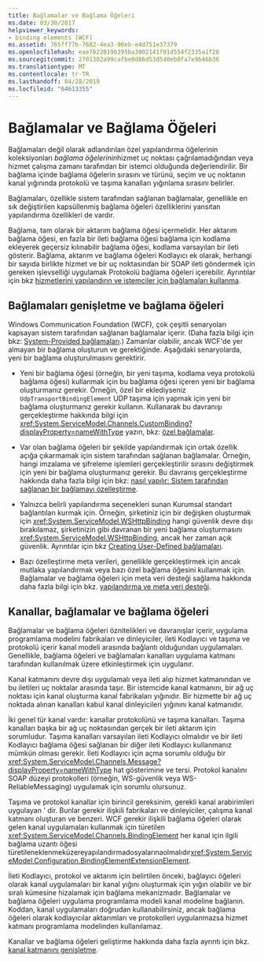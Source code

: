 ```yaml
---
title: Bağlamalar ve Bağlama Öğeleri
ms.date: 03/30/2017
helpviewer_keywords:
- binding elements [WCF]
ms.assetid: 765ff77b-7682-4ea3-90eb-e4d751e37379
ms.openlocfilehash: eae78220196395ba3002141f01d554f2335a1f28
ms.sourcegitcommit: 2701302a99cafbe0d86d53d540eb0fa7e9b46b36
ms.translationtype: MT
ms.contentlocale: tr-TR
ms.lasthandoff: 04/28/2019
ms.locfileid: "64613355"
---
```

# <a name="bindings-and-binding-elements"></a>Bağlamalar ve Bağlama Öğeleri
Bağlamaları değil olarak adlandırılan özel yapılandırma öğelerinin koleksiyonları *bağlama öğelerinin*hizmet uç noktası çağrılamadığından veya hizmet çalışma zamanı tarafından bir istemci olduğunda değerlendirilir. Bir bağlama içinde bağlama öğelerin sırasını ve türünü, seçim ve uç noktanın kanal yığınında protokolü ve taşıma kanalları yığınlama sırasını belirler.  
  
 Bağlamaları, özellikle sistem tarafından sağlanan bağlamalar, genellikle en sık değiştirilen kapsüllenmiş bağlama öğeleri özelliklerini yansıtan yapılandırma özellikleri de vardır.  
  
 Bağlama, tam olarak bir aktarım bağlama öğesi içermelidir. Her aktarım bağlama öğesi, en fazla bir ileti bağlama öğesi bağlama için kodlama ekleyerek geçersiz kılınabilir bağlama öğesi, kodlama varsayılan bir ileti gösterir. Bağlama, aktarım ve bağlama öğeleri Kodlayıcı ek olarak, herhangi bir sayıda birlikte hizmet ve bir uç noktasından bir SOAP ileti göndermek için gereken işlevselliği uygulamak Protokolü bağlama öğeleri içerebilir. Ayrıntılar için bkz [hizmetlerini yapılandırın ve istemciler için bağlamaları kullanma](../../../../docs/framework/wcf/using-bindings-to-configure-services-and-clients.md).  
  
## <a name="extending-bindings-and-binding-elements"></a>Bağlamaları genişletme ve bağlama öğeleri  
 Windows Communication Foundation (WCF), çok çeşitli senaryoları kapsayan sistem tarafından sağlanan bağlamalar içerir. (Daha fazla bilgi için bkz: [System-Provided bağlamaları](../../../../docs/framework/wcf/system-provided-bindings.md).) Zamanlar olabilir, ancak WCF'de yer almayan bir bağlama oluşturun ve gerektiğinde. Aşağıdaki senaryolarda, yeni bir bağlama oluşturulmasını gerektirir.  
  
- Yeni bir bağlama öğesi (örneğin, bir yeni taşıma, kodlama veya protokolü bağlama öğesi) kullanmak için bu bağlama öğesi içeren yeni bir bağlama oluşturmanız gerekir. Örneğin, özel bir eklediyseniz `UdpTransportBindingElement` UDP taşıma için yapmak için yeni bir bağlama oluşturmanız gerekir kullanın. Kullanarak bu davranışı gerçekleştirme hakkında bilgi için <xref:System.ServiceModel.Channels.CustomBinding?displayProperty=nameWithType> yazın, bkz: [özel bağlamalar](../../../../docs/framework/wcf/extending/custom-bindings.md).  
  
- Var olan bağlama öğeleri bir şekilde yapılandırmak için ortak özellik açığa çıkarmamak için sistem tarafından sağlanan bağlamalar. Örneğin, hangi imzalama ve şifreleme işlemleri gerçekleştirilir sırasını değiştirmek için yeni bir bağlama oluşturmanız gerekir. Bu davranış gerçekleştirme hakkında daha fazla bilgi için bkz: [nasıl yapılır: Sistem tarafından sağlanan bir bağlamayı özelleştirme](../../../../docs/framework/wcf/extending/how-to-customize-a-system-provided-binding.md).  
  
- Yalnızca belirli yapılandırma seçenekleri sunan Kurumsal standart bağlantıları kurmak için. Örneğin, şirketiniz için bir değişken oluşturmak için <xref:System.ServiceModel.WSHttpBinding> hangi güvenlik devre dışı bırakılamaz, şirketinizin gibi davranan bir yeni bağlama oluşturmasını <xref:System.ServiceModel.WSHttpBinding>, ancak her zaman açık güvenlik. Ayrıntılar için bkz [Creating User-Defined bağlamaları](../../../../docs/framework/wcf/extending/creating-user-defined-bindings.md).  
  
- Bazı özelleştirme meta verileri, genellikle gerçekleştirmek için ancak mutlaka yapılandırmak veya bazı özel bağlama öğesini kullanmak için. Bağlamalar ve bağlama öğeleri için meta veri desteği sağlama hakkında daha fazla bilgi için bkz. [yapılandırma ve meta veri desteği](../../../../docs/framework/wcf/extending/configuration-and-metadata-support.md).  

## <a name="channels-bindings-and-binding-elements"></a>Kanallar, bağlamalar ve bağlama öğeleri  
 Bağlamalar ve bağlama öğeleri öznitelikleri ve davranışlar içerir, uygulama programlama modelini fabrikaları ve dinleyiciler, ileti Kodlayıcı ve taşıma ve protokolü içerir kanal modeli arasında bağlantı olduğundan uygulamaları. Genellikle, bağlama öğeleri ve bağlamaları kanalları uygulama katmanı tarafından kullanılmak üzere etkinleştirmek için uygulanır.  
  
 Kanal katmanını devre dışı uygulamalı veya ileti alıp hizmet katmanından ve bu iletileri uç noktalar arasında taşır. Bir istemcide kanal katmanını, bir ağ uç noktası için kanal oluşturma kanal fabrikaları yığınıdır. Bir hizmette bir ağ uç noktada alınan kanalları kabul kanal dinleyicileri yığınını kanal katmanıdır.  
  
 İki genel tür kanal vardır: kanallar protokolünü ve taşıma kanalları. Taşıma kanalları başka bir ağ uç noktasından gerçek bir ileti aktarım için sorumludur. Taşıma kanalları varsayılan ileti Kodlayıcı olmalıdır ve bir ileti Kodlayıcı bağlama öğesi sağlanan bir diğer ileti Kodlayıcı kullanmanız mümkün olması gerekir. İleti Kodlayıcı için açma sorumlu olduğu bir <xref:System.ServiceModel.Channels.Message?displayProperty=nameWithType> hat gösterimine ve tersi. Protokol kanalını SOAP düzeyi protokolleri (örneğin, WS-güvenlik veya WS-ReliableMessaging) uygulamak için sorumlu olursunuz.  
  
 Taşıma ve protokol kanallar için birincil gereksinim, gerekli kanal arabirimleri uygulayan ' dir. Bunlar gerekir ilişkili fabrikaları ve dinleyiciler, çalışma kanal katmanı oluşturan ve benzeri. WCF gerekir ilişkili bağlama öğeleri olarak gelen kanal uygulamaları kullanmak için türetilen <xref:System.ServiceModel.Channels.BindingElement> her kanal için ilgili bağlama uzantı öğesi türetileneklenmeküzereyapılandırmadosyalarınaolmalıdır<xref:System.ServiceModel.Configuration.BindingElementExtensionElement>.  
  
 İleti Kodlayıcı, protokol ve aktarım için belirtilen önceki, bağlayıcı öğeleri olarak kanal uygulamaları bir kanal yığını oluşturmak için yığın olabilir ve bir sıralı kümesine hizalamak için bağlama mekanizmadır. Bağlamalar ve bağlama öğeleri uygulama programlama modeli kanal modeline bağlanın. Koddan, kanal uygulamaları doğrudan kullanabilirsiniz, ancak bağlama öğeleri olarak kodlayıcılar aktarımları ve protokolleri uygulanmazsa hizmet katmanı programlama modelinden kullanılamaz.  
  
 Kanallar ve bağlama öğeleri geliştirme hakkında daha fazla ayrıntı için bkz. [kanal katmanını genişletme](../../../../docs/framework/wcf/extending/extending-the-channel-layer.md).

